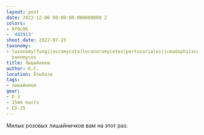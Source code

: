 ```yaml
---
layout: post
date: 2022-12-06 00:00:00.000000000 Z
colors:
- 0f0c06
- '482913'
shoot_date: 2022-07-23
taxonomy:
- taxonomy|fungi|ascomycota|lecanoromycetes|pertusariales|icmadophilaceae|dibaeis|dibaeis
  baeomyces
title: Лишайники
author: К.С.
location: Ёльбаза
tags:
- лишайники
gear:
- E-3
- 35mm macro
- EX-25
---
```

Милых розовых лишайничков вам на этот раз.

